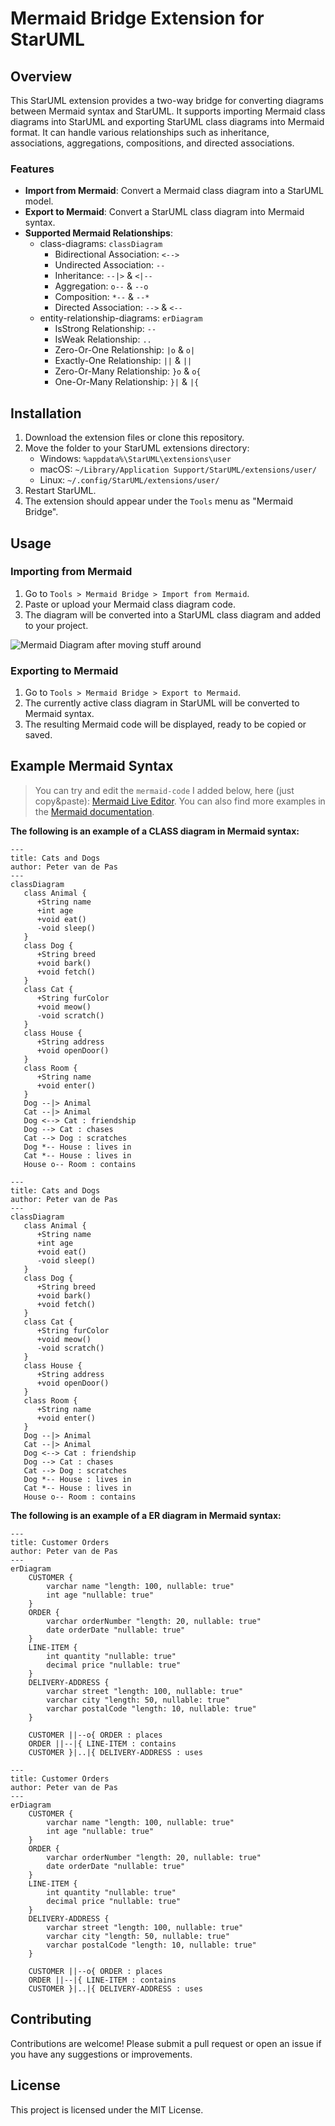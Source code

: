 # Mermaid Bridge Extension for StarUML

## Overview

This StarUML extension provides a two-way bridge for converting diagrams between Mermaid syntax and StarUML. It supports importing Mermaid class diagrams into StarUML and exporting StarUML class diagrams into Mermaid format. It can handle various relationships such as inheritance, associations, aggregations, compositions, and directed associations.

### Features

- **Import from Mermaid**: Convert a Mermaid class diagram into a StarUML model.
- **Export to Mermaid**: Convert a StarUML class diagram into Mermaid syntax.
- **Supported Mermaid Relationships**:
  - class-diagrams: `classDiagram`
    - Bidirectional Association: `<-->`
    - Undirected Association: `--`
    - Inheritance: `--|>` & `<|--`
    - Aggregation: `o--` & `--o`
    - Composition: `*--` & `--*`
    - Directed Association: `-->` & `<--`
  - entity-relationship-diagrams: `erDiagram`
    - IsStrong Relationship: `--`
    - IsWeak Relationship: `..`
    - Zero-Or-One Relationship: `|o` & `o|`
    - Exactly-One Relationship: `||` & `||`
    - Zero-Or-Many Relationship: `}o` & `o{`
    - One-Or-Many Relationship: `}|` & `|{`

## Installation

1. Download the extension files or clone this repository.
2. Move the folder to your StarUML extensions directory:
   - Windows: `%appdata%\StarUML\extensions\user`
   - macOS: `~/Library/Application Support/StarUML/extensions/user/`
   - Linux: `~/.config/StarUML/extensions/user/`
3. Restart StarUML.
4. The extension should appear under the `Tools` menu as "Mermaid Bridge".

## Usage

### Importing from Mermaid

1. Go to `Tools > Mermaid Bridge > Import from Mermaid`.
2. Paste or upload your Mermaid class diagram code.
3. The diagram will be converted into a StarUML class diagram and added to your project.

![Mermaid Diagram after moving stuff around](images/MermaidDiagram.png)

### Exporting to Mermaid

1. Go to `Tools > Mermaid Bridge > Export to Mermaid`.
2. The currently active class diagram in StarUML will be converted to Mermaid syntax.
3. The resulting Mermaid code will be displayed, ready to be copied or saved.

## Example Mermaid Syntax

> You can try and edit the `mermaid-code` I added below, here (just copy&paste): [Mermaid Live Editor](https://mermaid-js.github.io/mermaid-live-editor/). You can also find more examples in the [Mermaid documentation](https://mermaid.js.org/intro/).

**The following is an example of a CLASS diagram in Mermaid syntax:**

```plaintext
---
title: Cats and Dogs
author: Peter van de Pas
---
classDiagram
   class Animal {
      +String name
      +int age
      +void eat()
      -void sleep()
   }
   class Dog {
      +String breed
      +void bark()
      +void fetch()
   }
   class Cat {
      +String furColor
      +void meow()
      -void scratch()
   }
   class House {
      +String address
      +void openDoor()
   }
   class Room {
      +String name
      +void enter()
   }
   Dog --|> Animal
   Cat --|> Animal
   Dog <--> Cat : friendship
   Dog --> Cat : chases
   Cat --> Dog : scratches
   Dog *-- House : lives in
   Cat *-- House : lives in
   House o-- Room : contains
```

```mermaid
---
title: Cats and Dogs
author: Peter van de Pas
---
classDiagram
   class Animal {
      +String name
      +int age
      +void eat()
      -void sleep()
   }
   class Dog {
      +String breed
      +void bark()
      +void fetch()
   }
   class Cat {
      +String furColor
      +void meow()
      -void scratch()
   }
   class House {
      +String address
      +void openDoor()
   }
   class Room {
      +String name
      +void enter()
   }
   Dog --|> Animal
   Cat --|> Animal
   Dog <--> Cat : friendship
   Dog --> Cat : chases
   Cat --> Dog : scratches
   Dog *-- House : lives in
   Cat *-- House : lives in
   House o-- Room : contains
```

**The following is an example of a ER diagram in Mermaid syntax:**

```plaintext
---
title: Customer Orders
author: Peter van de Pas
---
erDiagram
    CUSTOMER {
        varchar name "length: 100, nullable: true"
        int age "nullable: true"
    }
    ORDER {
        varchar orderNumber "length: 20, nullable: true"
        date orderDate "nullable: true"
    }
    LINE-ITEM {
        int quantity "nullable: true"
        decimal price "nullable: true"
    }
    DELIVERY-ADDRESS {
        varchar street "length: 100, nullable: true"
        varchar city "length: 50, nullable: true"
        varchar postalCode "length: 10, nullable: true"
    }

    CUSTOMER ||--o{ ORDER : places
    ORDER ||--|{ LINE-ITEM : contains
    CUSTOMER }|..|{ DELIVERY-ADDRESS : uses
```

```mermaid
---
title: Customer Orders
author: Peter van de Pas
---
erDiagram
    CUSTOMER {
        varchar name "length: 100, nullable: true"
        int age "nullable: true"
    }
    ORDER {
        varchar orderNumber "length: 20, nullable: true"
        date orderDate "nullable: true"
    }
    LINE-ITEM {
        int quantity "nullable: true"
        decimal price "nullable: true"
    }
    DELIVERY-ADDRESS {
        varchar street "length: 100, nullable: true"
        varchar city "length: 50, nullable: true"
        varchar postalCode "length: 10, nullable: true"
    }

    CUSTOMER ||--o{ ORDER : places
    ORDER ||--|{ LINE-ITEM : contains
    CUSTOMER }|..|{ DELIVERY-ADDRESS : uses
```

## Contributing

Contributions are welcome! Please submit a pull request or open an issue if you have any suggestions or improvements.

## License

This project is licensed under the MIT License.
